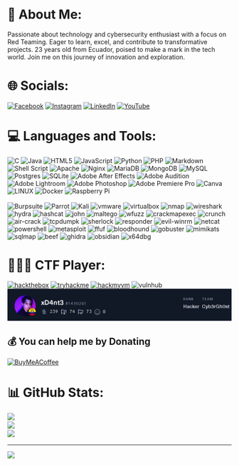 # 💫 About Me:
Passionate about technology and cybersecurity enthusiast with a focus on Red Teaming. Eager to learn, excel, and contribute to transformative projects. 23 years old from Ecuador, poised to make a mark in the tech world. Join me on this journey of innovation and exploration.


# 🌐 Socials:
[![Facebook](https://img.shields.io/badge/Facebook-%231877F2.svg?logo=Facebook&logoColor=white)](https://facebook.com/andresruizzzzz) [![Instagram](https://img.shields.io/badge/Instagram-%23E4405F.svg?logo=Instagram&logoColor=white)](https://instagram.com/andresruizzzzzz) [![LinkedIn](https://img.shields.io/badge/LinkedIn-%230077B5.svg?logo=linkedin&logoColor=white)](https://linkedin.com/in/alberto-carrasco-ruiz-55458a165) [![YouTube](https://img.shields.io/badge/YouTube-%23FF0000.svg?logo=YouTube&logoColor=white)](https://youtube.com/@xD4nt3) 

# 💻 Languages and Tools:
![C](https://img.shields.io/badge/c-%2300599C.svg?style=for-the-badge&logo=c&logoColor=white) ![Java](https://img.shields.io/badge/java-%23ED8B00.svg?style=for-the-badge&logo=java&logoColor=white) ![HTML5](https://img.shields.io/badge/html5-%23E34F26.svg?style=for-the-badge&logo=html5&logoColor=white) ![JavaScript](https://img.shields.io/badge/javascript-%23323330.svg?style=for-the-badge&logo=javascript&logoColor=%23F7DF1E) ![Python](https://img.shields.io/badge/python-3670A0?style=for-the-badge&logo=python&logoColor=ffdd54) ![PHP](https://img.shields.io/badge/php-%23777BB4.svg?style=for-the-badge&logo=php&logoColor=white) ![Markdown](https://img.shields.io/badge/markdown-%23000000.svg?style=for-the-badge&logo=markdown&logoColor=white) ![Shell Script](https://img.shields.io/badge/shell_script-%23121011.svg?style=for-the-badge&logo=gnu-bash&logoColor=white) ![Apache](https://img.shields.io/badge/apache-%23D42029.svg?style=for-the-badge&logo=apache&logoColor=white) ![Nginx](https://img.shields.io/badge/nginx-%23009639.svg?style=for-the-badge&logo=nginx&logoColor=white) ![MariaDB](https://img.shields.io/badge/MariaDB-003545?style=for-the-badge&logo=mariadb&logoColor=white) ![MongoDB](https://img.shields.io/badge/MongoDB-%234ea94b.svg?style=for-the-badge&logo=mongodb&logoColor=white) ![MySQL](https://img.shields.io/badge/mysql-%2300f.svg?style=for-the-badge&logo=mysql&logoColor=white) ![Postgres](https://img.shields.io/badge/postgres-%23316192.svg?style=for-the-badge&logo=postgresql&logoColor=white) ![SQLite](https://img.shields.io/badge/sqlite-%2307405e.svg?style=for-the-badge&logo=sqlite&logoColor=white) ![Adobe After Effects](https://img.shields.io/badge/Adobe%20After%20Effects-9999FF.svg?style=for-the-badge&logo=Adobe%20After%20Effects&logoColor=white) ![Adobe Audition](https://img.shields.io/badge/Adobe%20Audition-9999FF.svg?style=for-the-badge&logo=Adobe%20Audition&logoColor=white) ![Adobe Lightroom](https://img.shields.io/badge/Adobe%20Lightroom-31A8FF.svg?style=for-the-badge&logo=Adobe%20Lightroom&logoColor=white) ![Adobe Photoshop](https://img.shields.io/badge/adobephotoshop-%2331A8FF.svg?style=for-the-badge&logo=adobephotoshop&logoColor=white) ![Adobe Premiere Pro](https://img.shields.io/badge/Adobe%20Premiere%20Pro-9999FF.svg?style=for-the-badge&logo=Adobe%20Premiere%20Pro&logoColor=white) ![Canva](https://img.shields.io/badge/Canva-%2300C4CC.svg?style=for-the-badge&logo=Canva&logoColor=white) ![LINUX](https://img.shields.io/badge/Linux-FCC624?style=for-the-badge&logo=linux&logoColor=black) ![Docker](https://img.shields.io/badge/docker-%230db7ed.svg?style=for-the-badge&logo=docker&logoColor=white) ![Raspberry Pi](https://img.shields.io/badge/-RaspberryPi-C51A4A?style=for-the-badge&logo=Raspberry-Pi) <br><br>
<img src="https://gitlab.com/uploads/-/system/project/avatar/40090554/kali-burpsuite.png" alt="Burpsuite" width="50" />
<img src="https://upload.wikimedia.org/wikipedia/commons/thumb/4/45/Parrot_Logo.png/506px-Parrot_Logo.png" alt="Parrot" width="50" />
<img src="https://upload.wikimedia.org/wikipedia/commons/thumb/2/2b/Kali-dragon-icon.svg/2048px-Kali-dragon-icon.svg.png" alt="Kali" width="50" />
<img src="https://upload.wikimedia.org/wikipedia/commons/thumb/5/5a/Vmware_workstation_16_icon.svg/2051px-Vmware_workstation_16_icon.svg.png" alt="vmware" width="50" />
<img src="https://cdn.icon-icons.com/icons2/195/PNG/256/VirtualBox_23525.png" alt="virtualbox" width="50" />
<img src="https://nmap.org/images/nmap-logo-256x256.png" alt="nmap" width="50" />
<img src="https://cdn.icon-icons.com/icons2/1508/PNG/512/wireshark_104082.png" alt="wireshark" width="50" />
<img src="https://www.kali.org/tools/hydra/images/hydra-logo.svg" alt="hydra" width="50" />
<img src="https://www.kali.org/tools/hashcat/images/hashcat-logo.svg" alt="hashcat" width="50" />
<img src="https://www.kali.org/tools/john/images/john-logo.svg" alt="john" width="50" />
<img src="https://www.kali.org/tools/maltego/images/maltego-logo.svg" alt="maltego" width="50" />
<img src="https://www.kali.org/tools/wfuzz/images/wfuzz-logo.svg" alt="wfuzz" width="50" />
<img src="https://www.kali.org/tools/crackmapexec/images/crackmapexec-logo.svg" alt="crackmapexec" width="50" />
<img src="https://www.kali.org/tools/crunch/images/crunch-logo.svg" alt="crunch" width="50" />
<img src="https://www.kali.org/tools/aircrack-ng/images/aircrack-ng-logo.svg" alt="air-crack" width="50" />
<img src="https://www.kali.org/tools/tcpdump/images/tcpdump-logo.svg" alt="tcpdumpk" width="50" />
<img src="https://www.kali.org/tools/sherlock/images/sherlock-logo.svg" alt="sherlock" width="50" />
<img src="https://www.kali.org/tools/responder/images/responder-logo.svg" alt="responder" width="50" />
<img src="https://www.kali.org/tools/evil-winrm/images/evil-winrm-logo.svg" alt="evil-winrm" width="50" />
<img src="https://www.kali.org/tools/netcat/images/netcat-logo.svg" alt="netcat" width="50" />
<img src="https://www.kali.org/tools/powershell/images/powershell-logo.svg" alt="powershell" width="50" />
<img src="https://www.kali.org/tools/metasploit-framework/images/metasploit-framework-logo.svg" alt="metasploit" width="50" />
<img src="https://www.kali.org/tools/ffuf/images/ffuf-logo.svg" alt="ffuf" width="50" />
<img src="https://www.kali.org/tools/bloodhound/images/bloodhound-logo.svg" alt="bloodhound" width="50" />
<img src="https://www.kali.org/tools/gobuster/images/gobuster-logo.svg" alt="gobuster" width="50" />
<img src="https://www.kali.org/tools/mimikatz/images/mimikatz-logo.svg" alt="mimikats" width="50" />
<img src="https://www.kali.org/tools/sqlmap/images/sqlmap-logo.svg" alt="sqlmap" width="50" />
<img src="https://www.kali.org/tools/beef-xss/images/beef-xss-logo.svg" alt="beef" width="50" />
<img src="https://www.kali.org/tools/ghidra/images/ghidra-logo.svg" alt="ghidra" width="50" />
<img src="https://upload.wikimedia.org/wikipedia/commons/thumb/6/60/Obsidian_software_logo.svg/1200px-Obsidian_software_logo.svg.png" alt="obsidian" width="40" />
<img src="https://avatars.githubusercontent.com/u/7937360?s=280&v=4" alt="x64dbg" width="50" />



# 👨🏻‍💻 CTF Player:
[<img src="https://static-00.iconduck.com/assets.00/hack-the-box-icon-1024x1024-4ufmqn5r.png" alt="hackthebox" width="100"/>](https://app.hackthebox.com/profile/1430261)
[<img src="https://assets.tryhackme.com/img/logo/tryhackme_logo_full.svg" alt="tryhackme" width="100"/>](https://tryhackme.com/p/AndresRuiz.sh)
[<img src="https://hackmyvm.eu/img/logo.png" alt="hackmyvm" width="100"/>](https://hackmyvm.eu/profile/?user=xD4nt3)
<img src="https://avatars.githubusercontent.com/u/14081133?s=280&v=4" alt="vulnhub" width="100" />
<br>
<img src="https://raw.githubusercontent.com/AndresRuizzzzz/blog/master/HTB.png" alt="HTBProfile" width="1000" />



## 💰 You can help me by Donating
  [![BuyMeACoffee](https://img.shields.io/badge/Buy%20Me%20a%20Coffee-ffdd00?style=for-the-badge&logo=buy-me-a-coffee&logoColor=black)](https://buymeacoffee.com/xD4nt3)


# 📊 GitHub Stats:
![](https://github-readme-stats.vercel.app/api?username=AndresRuizzzzz&theme=radical&hide_border=false&include_all_commits=false&count_private=false)<br/>
![](https://github-readme-streak-stats.herokuapp.com/?user=AndresRuizzzzz&theme=radical&hide_border=false)<br/>
![](https://github-readme-stats.vercel.app/api/top-langs/?username=AndresRuizzzzz&theme=radical&hide_border=false&include_all_commits=false&count_private=false&layout=compact)

---
[![](https://visitcount.itsvg.in/api?id=AndresRuizzzzz&icon=0&color=12)](https://visitcount.itsvg.in)

   

  
<!-- Proudly created with GPRM ( https://gprm.itsvg.in ) -->
